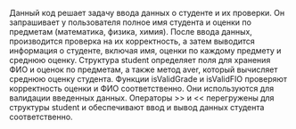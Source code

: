 Данный код решает задачу ввода данных о студенте и их проверки. Он запрашивает у пользователя полное имя студента и
 оценки по предметам (математика, физика, химия). После ввода данных, производится проверка на их корректность, а
 затем выводится информация о студенте, включая имя, оценки по каждому предмету и среднюю оценку.
 Структура student определяет поля для хранения ФИО и оценок по предметам, а также метод aver, который вычисляет
 среднюю оценку студента.
 Функции isValidGrade и isValidFIO проверяют корректность оценки и ФИО соответственно. Они используются для валидации
 введенных данных.
 Операторы >> и << перегружены для структуры student и обеспечивают ввод и вывод данных студента соответственно.
